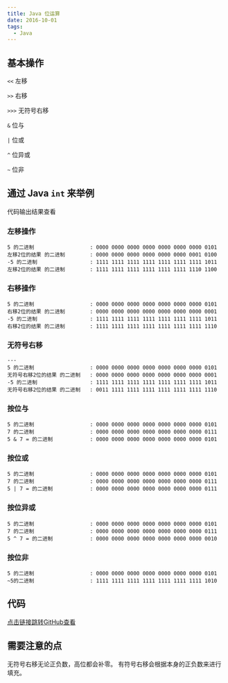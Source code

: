 ```yaml
---
title: Java 位运算
date: 2016-10-01
tags:
  - Java
---
```


## 基本操作

`<<` 左移

`>>` 右移

`>>>` 无符号右移

`&` 位与

`|` 位或

`^` 位异或

`~` 位非

## 通过 Java `int` 来举例

代码输出结果查看

### 左移操作

 ```
 5 的二进制                  : 0000 0000 0000 0000 0000 0000 0000 0101
 左移2位的结果 的二进制        : 0000 0000 0000 0000 0000 0000 0001 0100
 -5 的二进制                 : 1111 1111 1111 1111 1111 1111 1111 1011
 左移2位的结果 的二进制        : 1111 1111 1111 1111 1111 1111 1110 1100
```

### 右移操作

 ```
 5 的二进制                  : 0000 0000 0000 0000 0000 0000 0000 0101
 右移2位的结果 的二进制        : 0000 0000 0000 0000 0000 0000 0000 0001
 -5 的二进制                 : 1111 1111 1111 1111 1111 1111 1111 1011
 右移2位的结果 的二进制        : 1111 1111 1111 1111 1111 1111 1111 1110
```

### 无符号右移

 ```
 ---
 5 的二进制                  : 0000 0000 0000 0000 0000 0000 0000 0101
 无符号右移2位的结果 的二进制   : 0000 0000 0000 0000 0000 0000 0000 0001
 -5 的二进制                 : 1111 1111 1111 1111 1111 1111 1111 1011
 无符号右移2位的结果 的二进制   : 0011 1111 1111 1111 1111 1111 1111 1110
```

### 按位与

 ```
 5 的二进制                  : 0000 0000 0000 0000 0000 0000 0000 0101
 7 的二进制                  : 0000 0000 0000 0000 0000 0000 0000 0111
 5 & 7 = 的二进制            : 0000 0000 0000 0000 0000 0000 0000 0101
```

### 按位或

 ```
 5 的二进制                  : 0000 0000 0000 0000 0000 0000 0000 0101
 7 的二进制                  : 0000 0000 0000 0000 0000 0000 0000 0111
 5 | 7 = 的二进制            : 0000 0000 0000 0000 0000 0000 0000 0111
```

### 按位异或

 ```
 5 的二进制                  : 0000 0000 0000 0000 0000 0000 0000 0101
 7 的二进制                  : 0000 0000 0000 0000 0000 0000 0000 0111
 5 ^ 7 = 的二进制            : 0000 0000 0000 0000 0000 0000 0000 0010
```

### 按位非

 ```
 5 的二进制                  : 0000 0000 0000 0000 0000 0000 0000 0101
 ~5的二进制                  : 1111 1111 1111 1111 1111 1111 1111 1010
```

## 代码

[点击链接跳转GitHub查看](https://github.com/peiel/Java-Notes/blob/master/src/main/java/com/peierlong/base/BitExercises.java)

## 需要注意的点

无符号右移无论正负数，高位都会补零。 有符号右移会根据本身的正负数来进行填充。
